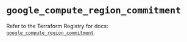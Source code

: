 # `google_compute_region_commitment`

Refer to the Terraform Registry for docs: [`google_compute_region_commitment`](https://registry.terraform.io/providers/hashicorp/google/6.50.0/docs/resources/compute_region_commitment).
